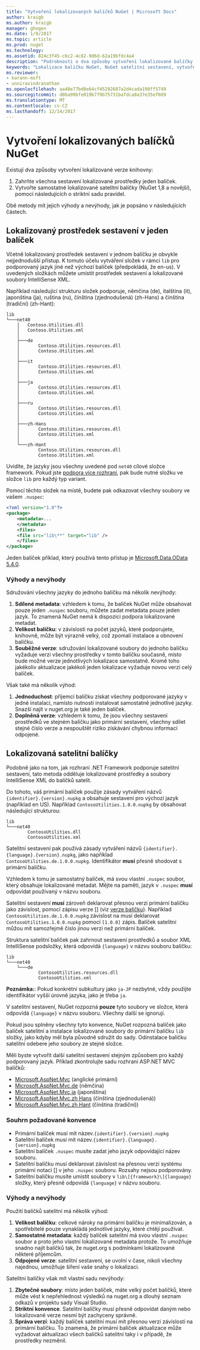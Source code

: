```yaml
---
title: "Vytvoření lokalizovaných balíčků NuGet | Microsoft Docs"
author: kraigb
ms.author: kraigb
manager: ghogen
ms.date: 1/9/2017
ms.topic: article
ms.prod: nuget
ms.technology: 
ms.assetid: 824c3f45-c6c2-4c82-9d6d-62a19bfdc4a4
description: "Podrobnosti o dva způsoby vytvoření lokalizované balíčky NuGet, včetně všech sestaveních ve jeden balíček nebo publikování samostatné sestavení."
keywords: "Lokalizace balíčku NuGet, NuGet satelitní sestavení, vytvoření lokalizovaných balíčků NuGet lokalizace konvence"
ms.reviewer:
- karann-msft
- unniravindranathan
ms.openlocfilehash: aa48e77bd0e64cf45292687a2d4cada198ff5749
ms.sourcegitcommit: d0ba99bfe019b779b75731bafdca8a37e35ef0d9
ms.translationtype: MT
ms.contentlocale: cs-CZ
ms.lasthandoff: 12/14/2017
---
```

# <a name="creating-localized-nuget-packages"></a>Vytvoření lokalizovaných balíčků NuGet

Existují dva způsoby vytvoření lokalizované verze knihovny:

1. Zahrňte všechna sestavení lokalizované prostředky jeden balíček.
2. Vytvořte samostatné lokalizované satelitní balíčky (NuGet 1,8 a novější), pomocí následujících o striktní sadu pravidel.

Obě metody mít jejich výhody a nevýhody, jak je popsáno v následujících částech.

## <a name="localized-resource-assemblies-in-a-single-package"></a>Lokalizovaný prostředek sestavení v jeden balíček

Včetně lokalizovaný prostředek sestavení v jednom balíčku je obvykle nejjednodušší přístup. K tomuto účelu vytváření složek v rámci `lib` pro podporovaný jazyk jiné než výchozí balíček (předpokládá, že en-us). V uvedených složkách můžete umístit prostředek sestavení a lokalizované soubory IntelliSense XML.

Například následující strukturu složek podporuje, němčina (de), italština (it), japonština (ja), ruština (ru), čínština (zjednodušená) (zh-Hans) a čínština (tradiční) (zh-Hant):

    lib
    └───net40
        │   Contoso.Utilities.dll
        │   Contoso.Utilities.xml
        │
        ├───de
        │       Contoso.Utilities.resources.dll
        │       Contoso.Utilities.xml
        │
        ├───it
        │       Contoso.Utilities.resources.dll
        │       Contoso.Utilities.xml
        │
        ├───ja
        │       Contoso.Utilities.resources.dll
        │       Contoso.Utilities.xml
        │
        ├───ru
        │       Contoso.Utilities.resources.dll
        │       Contoso.Utilities.xml
        │
        ├───zh-Hans
        │       Contoso.Utilities.resources.dll
        │       Contoso.Utilities.xml
        │
        └───zh-Hant
                Contoso.Utilities.resources.dll
                Contoso.Utilities.xml

Uvidíte, že jazyky jsou všechny uvedené pod `net40` cílové složce framework. Pokud jste [podpora více rozhraní](../create-packages/supporting-multiple-target-frameworks.md), pak bude nutné složku ve složce `lib` pro každý typ variant.

Pomocí těchto složek na místě, budete pak odkazovat všechny soubory ve vašem `.nuspec`:

```xml
<?xml version="1.0"?>
<package>
    <metadata>...
    </metadata>
    <files>
    <file src="lib\**" target="lib" />
    </files>
</package>
```

Jeden balíček příklad, který používá tento přístup je [Microsoft.Data.OData 5.4.0](http://nuget.org/packages/Microsoft.Data.OData/5.4.0).

### <a name="advantages-and-disadvantages"></a>Výhody a nevýhody

Sdružování všechny jazyky do jednoho balíčku má několik nevýhody:

1. **Sdílené metadata**: vzhledem k tomu, že balíček NuGet může obsahovat pouze jeden `.nuspec` souboru, můžete zadat metadata pouze jeden jazyk. To znamená NuGet nemá k dispozici podpora lokalizované metadat.
2. **Velikost balíčku**: v závislosti na počet jazyků, které podporujete, knihovně, může být výrazně velký, což zpomalí instalace a obnovení balíčku.
3. **Souběžné verze**: sdružování lokalizované soubory do jednoho balíčku vyžaduje verzi všechny prostředky v tomto balíčku současně, místo bude možné verze jednotlivých lokalizace samostatně. Kromě toho jakékoliv aktualizace jakékoli jeden lokalizace vyžaduje novou verzi celý balíček.

Však také má několik výhod:

1. **Jednoduchost**: příjemci balíčku získat všechny podporované jazyky v jedné instalaci, namísto nutnosti instalovat samostatně jednotlivé jazyky. Snazší najít v nuget.org je také jeden balíček.
2. **Doplněná verze**: vzhledem k tomu, že jsou všechny sestavení prostředků ve stejném balíčku jako primární sestavení, všechny sdílet stejné číslo verze a nespouštět riziko získávání chybnou informací odpojené.


## <a name="localized-satellite-packages"></a>Lokalizovaná satelitní balíčky

Podobně jako na tom, jak rozhraní .NET Framework podporuje satelitní sestavení, tato metoda odděluje lokalizované prostředky a soubory IntelliSense XML do balíčků satelit.

Do tohoto, váš primární balíček použije zásady vytváření názvů `{identifier}.{version}.nupkg` a obsahuje sestavení pro výchozí jazyk (například en US). Například `ContosoUtilities.1.0.0.nupkg` by obsahovat následující strukturou:

    lib
    └───net40
            ContosoUtilities.dll
            ContosoUtilities.xml

Satelitní sestavení pak používá zásady vytváření názvů `{identifier}.{language}.{version}.nupkg`, jako například `ContosoUtilities.de.1.0.0.nupkg`. Identifikátor **musí** přesně shodovat s primární balíčku.

Vzhledem k tomu je samostatný balíček, má svou vlastní `.nuspec` soubor, který obsahuje lokalizované metadat. Mějte na paměti, jazyk v `.nuspec` **musí** odpovídat používaný v názvu souboru.

Satelitní sestavení **musí** zároveň deklarovat přesnou verzi primární balíčku jako závislost, pomocí zápisu verze [] (viz [verze balíčku](../reference/package-versioning.md)). Například `ContosoUtilities.de.1.0.0.nupkg` závislost na musí deklarovat `ContosoUtilities.1.0.0.nupkg` pomocí `[1.0.0]` zápis. Balíček satelitní můžou mít samozřejmě číslo jinou verzi než primární balíček.

Struktura satelitní balíček pak zahrnout sestavení prostředků a soubor XML IntelliSense podsložky, která odpovídá `{language}` v názvu souboru balíčku:

    lib
    └───net40
        └───de
                ContosoUtilities.resources.dll
                ContosoUtilities.xml

**Poznámka:**: Pokud konkrétní subkultury jako `ja-JP` nezbytné, vždy použijte identifikátor vyšší úrovně jazyka, jako je třeba `ja`.

V satelitní sestavení, NuGet rozpozná **pouze** tyto soubory ve složce, která odpovídá `{language}` v názvu souboru. Všechny další se ignorují.

Pokud jsou splněny všechny tyto konvence, NuGet rozpozná balíček jako balíček satelitní a instalace lokalizované soubory do primární balíčku `lib` složky, jako kdyby měl byla původně sdružit do sady. Odinstalace balíčku satelitní odebere jeho soubory ze stejné složce.

Měli byste vytvořit další satelitní sestavení stejným způsobem pro každý podporovaný jazyk. Příklad zkontrolujte sadu rozhraní ASP.NET MVC balíčků:

* [Microsoft.AspNet.Mvc](http://nuget.org/packages/Microsoft.AspNet.Mvc) (anglické primární)
* [Microsoft.AspNet.Mvc.de](http://nuget.org/packages/Microsoft.AspNet.Mvc.de) (němčina)
* [Microsoft.AspNet.Mvc.ja](http://nuget.org/packages/Microsoft.AspNet.Mvc.ja) (japonština)
* [Microsoft.AspNet.Mvc.zh Hans](http://nuget.org/packages/Microsoft.AspNet.Mvc.zh-Hans) (čínština (zjednodušená))
* [Microsoft.AspNet.Mvc.zh Hant](http://nuget.org/packages/Microsoft.AspNet.Mvc.zh-Hant) (čínština (tradiční))

### <a name="summary-of-required-conventions"></a>Souhrn požadované konvence

- Primární balíček musí mít název.`{identifier}.{version}.nupkg`
- Satelitní balíček musí mít název.`{identifier}.{language}.{version}.nupkg`
- Satelitní balíček `.nuspec` musíte zadat jeho jazyk odpovídající název souboru.
- Satelitní balíčku musí deklarovat závislost na přesnou verzi systému primární notaci [] v jeho `.nuspec` souboru. Rozsahy nejsou podporovány.
- Satelitní balíčku musíte umístit soubory v `lib\[{framework}\]{language}` složky, který přesně odpovídá `{language}` v názvu souboru.

### <a name="advantages-and-disadvantages"></a>Výhody a nevýhody

Použití balíčků satelitní má několik výhod:

1. **Velikost balíčku**: celkové nároky na primární balíčku je minimalizován, a spotřebitelé pouze vynakládá jednotlivé jazyky, které chtějí používat.
2. **Samostatné metadata**: každý balíček satelitní má svou vlastní `.nuspec` soubor a proto jeho vlastní lokalizované metadata protože. To umožňuje snadno najít balíčků tak, že nuget.org s podmínkami lokalizované některé příjemcům.
3. **Odpojené verze**: satelitní sestavení, se uvolní v čase, nikoli všechny najednou, umožňuje šíření vaše snahy o lokalizaci.

Satelitní balíčky však mít vlastní sadu nevýhody:

1. **Zbytečné soubory**: místo jeden balíček, máte velký počet balíčků, které může vést k nepřehlednost výsledků na nuget.org a dlouhý seznam odkazů v projektu sady Visual Studio.
2. **Striktní konvence**. Satelitní balíčky musí přesně odpovídat daným nebo lokalizované verze nesmí být zachyceny správně.
3. **Správa verzí**: každý balíček satelitní musí mít přesnou verzi závislostí na primární balíčku. To znamená, že primární balíček aktualizace může vyžadovat aktualizaci všech balíčků satelitní taky i v případě, že prostředky nezměnil.
